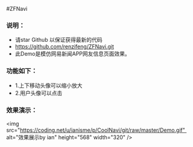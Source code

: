 #ZFNavi

### 说明：
- 请star Github 以保证获得最新的代码
- https://github.com/renzifeng/ZFNavi.git
- 此Demo是模仿网易新闻APP网友信息页面效果。

### 功能如下：

- 1.上下移动头像可以缩小放大
- 2.用户头像可以点击

### 效果演示：
<img src="https://coding.net/u/ianisme/p/CoolNavi/git/raw/master/Demo.gif"  alt="效果展示by ian" height="568" width="320" />
